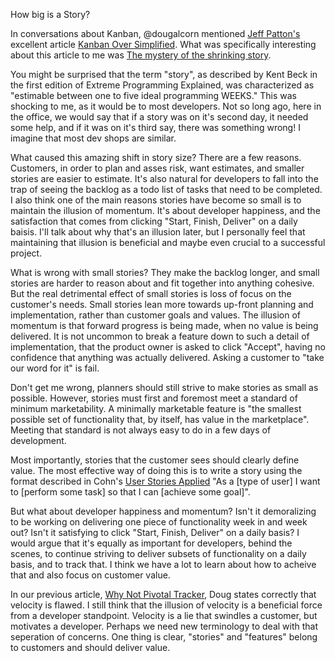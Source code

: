 How big is a Story?

In conversations about Kanban, @dougalcorn mentioned [Jeff Patton's](http://www.agileproductdesign.com/) excellent article [Kanban Over Simplified](http://www.agileproductdesign.com/blog/2009/kanban_over_simplified.html). What was specifically interesting about this article to me was [The mystery of the shrinking story](http://www.agileproductdesign.com/blog/the_shrinking_story.html).

You might be surprised that the term "story", as described by Kent Beck in the first edition of Extreme Programming Explained, was characterized as "estimable between one to five ideal programming WEEKS." This was shocking to me, as it would be to most developers. Not so long ago, here in the office, we would say that if a story was on it's second day, it needed some help, and if it was on it's third say, there was something wrong! I imagine that most dev shops are similar.

What caused this amazing shift in story size? There are a few reasons. Customers, in order to plan and asses risk, want estimates, and smaller stories are easier to estimate. It's also natural for developers to fall into the trap of seeing the backlog as a todo list of tasks that need to be completed. I also think one of the main reasons stories have become so small is to maintain the illusion of momentum. It's about developer happiness, and the satisfaction that comes from clicking "Start, Finish, Deliver" on a daily baisis. I'll talk about why that's an illusion later, but I personally feel that maintaining that illusion is beneficial and maybe even crucial to a successful project.

What is wrong with small stories? They make the backlog longer, and small stories are harder to reason about and fit together into anything cohesive. But the real detrimental effect of small stories is loss of focus on the customer's needs. Small stories lean more towards up-front planning and implementation, rather than customer goals and values. The illusion of momentum is that forward progress is being made, when no value is being delivered. It is not uncommon to break a feature down to such a detail of implementation, that the product owner is asked to click "Accept", having no confidence that anything was actually delivered. Asking a customer to "take our word for it" is fail.

Don't get me wrong, planners should still strive to make stories as small as possible. However, stories must first and foremost meet a standard of minimum marketability. A minimally marketable feature is "the smallest possible set of functionality that, by itself, has value in the marketplace". Meeting that standard is not always easy to do in a few days of development.

Most importantly, stories that the customer sees should clearly define value. The most effective way of doing this is to write a story using the format described in Cohn's [User Stories Applied](http://www.amazon.com/User-Stories-Applied-Development-Addison-Wesley/dp/0321205685) "As a [type of user] I want to [perform some task] so that I can [achieve some goal]".

But what about developer happiness and momentum? Isn't it demoralizing to be working on delivering one piece of functionality week in and week out? Isn't it satisfying to click "Start, Finish, Deliver" on a daily basis? I would argue that it's equally as important for developers, behind the scenes, to continue striving to deliver subsets of functionality on a daily basis, and to track that. I think we have a lot to learn about how to acheive that and also focus on customer value.

In our previous article, [Why Not Pivotal Tracker](http://blog.gaslight.co/post/52640678160/why-not-pivotal-tracker), Doug states correctly that velocity is flawed. I still think that the illusion of velocity is a beneficial force from a developer standpoint. Velocity is a lie that swindles a customer, but motivates a developer. Perhaps we need new terminology to deal with that seperation of concerns. One thing is clear, "stories" and "features" belong to customers and should deliver value.
